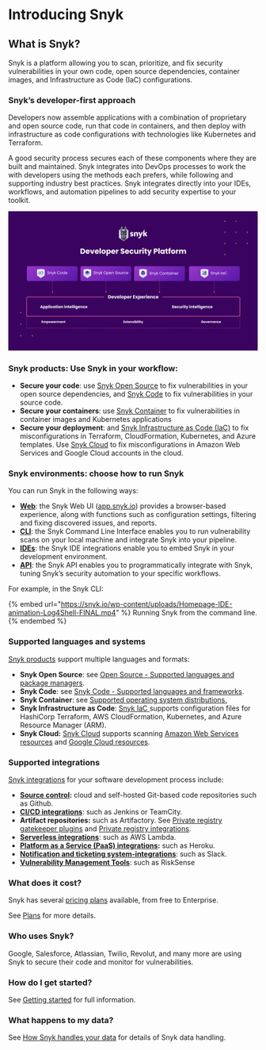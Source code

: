 # Introducing Snyk

## What is Snyk?

Snyk is a platform allowing you to scan, prioritize, and fix security vulnerabilities in your own code, open source dependencies, container images, and Infrastructure as Code (IaC) configurations.

### Snyk’s developer-first approach

Developers now assemble applications with a combination of proprietary and open source code, run that code in containers, and then deploy with infrastructure as code configurations with technologies like Kubernetes and Terraform.

A good security process secures each of these components where they are built and maintained. Snyk integrates into DevOps processes to work the with developers using the methods each prefers, while following and supporting industry best practices. Snyk integrates directly into your IDEs, workflows, and automation pipelines to add security expertise to your toolkit.

![](<../../.gitbook/assets/image (48).png>)

### Snyk products: Use Snyk in your workflow:

* **Secure your code**: use [Snyk Open Source](../../products/snyk-open-source/) to fix vulnerabilities in your open source dependencies, and [Snyk Code](../../products/snyk-code/) to fix vulnerabilities in your source code.
* **Secure your containers**: use [Snyk Container](../../products/snyk-container/) to fix vulnerabilities in container images and Kubernetes applications
* **Secure your deployment**: and [Snyk Infrastructure as Code (IaC)](../../products/snyk-infrastructure-as-code/) to fix misconfigurations in Terraform, CloudFormation, Kubernetes, and Azure templates. Use [Snyk Cloud](../../products/snyk-cloud/) to fix misconfigurations in Amazon Web Services and Google Cloud accounts in the cloud.

### Snyk environments: choose how to run Snyk

You can run Snyk in the following ways:

* [**Web**](../../snyk-web-ui/): the Snyk Web UI ([app.snyk.io](https://app.snyk.io)) provides a browser-based experience, along with functions such as configuration settings, filtering and fixing discovered issues, and reports.
* [**CLI**](https://docs.snyk.io/snyk-cli): the Snyk Command Line Interface enables you to run vulnerability scans on your local machine and integrate Snyk into your pipeline.
* [**IDEs**](../../ide-tools/): the Snyk IDE integrations enable you to embed Snyk in your development environment.
* [**API**](https://support.snyk.io/hc/en-us/categories/360000665657-Snyk-API): the Snyk API enables you to programmatically integrate with Snyk, tuning Snyk’s security automation to your specific workflows.

For example, in the Snyk CLI:

{% embed url="https://snyk.io/wp-content/uploads/Homepage-IDE-animation-Log4Shell-FINAL.mp4" %}
Running Snyk from the command line.
{% endembed %}

### Supported languages and systems

[Snyk products](broken-reference) support multiple languages and formats:

* **Snyk Open Source**: see [Open Source - Supported languages and package managers](../../products/snyk-open-source/language-and-package-manager-support/).
* **Snyk Code**: see [Snyk Code - Supported languages and frameworks](../../products/snyk-code/snyk-code-language-and-framework-support.md).
* **Snyk Container**: see [Supported operating system distributions.](../../products/snyk-container/supported-operating-system-distributions.md)
* **Snyk Infrastructure as Code**: [Snyk IaC ](../../products/snyk-infrastructure-as-code/)supports configuration files for HashiCorp Terraform, AWS CloudFormation, Kubernetes, and Azure Resource Manager (ARM).&#x20;
* &#x20;**Snyk Cloud:** [Snyk Cloud](../../products/snyk-cloud/) supports scanning [Amazon Web Services resources](../../products/snyk-cloud/supported-aws-resources-for-snyk-cloud.md) and [Google Cloud resources](../../products/snyk-cloud/getting-started-with-snyk-cloud-google/).

### Supported integrations

[Snyk integrations](https://docs.snyk.io/integrations) for your software development process include:

* [**Source control**](../../integrations/git-repository-scm-integrations/)**:** cloud and self-hosted Git-based code repositories such as Github.
* [**CI/CD integrations**](../../integrations/ci-cd-integrations/): such as Jenkins or TeamCity.
* **Artifact repositories:** such as Artifactory. See [Private registry gatekeeper plugins](https://docs.snyk.io/integrations/private-registry-gatekeeper-plugins) and [Private registry integrations](https://docs.snyk.io/integrations/private-registry-integrations).
* [**Serverless integrations**](https://docs.snyk.io/integrations/serverless-integrations): such as AWS Lambda.
* [**Platform as a Service (PaaS) integrations**](../../integrations/platform-as-a-service-integrations/)**:** such as Heroku.
* [**Notification and ticketing system-integrations**](https://docs.snyk.io/integrations/notifications-ticketing-system-integrations): such as Slack.
* [**Vulnerability Management Tools**](../../integrations/vulnerability-management-tools/): such as RiskSense

### **What does it cost?**

Snyk has several [pricing plans](https://snyk.io/plans/) available, from free to Enterprise.

See [Plans](../../more-info/plans.md) for more details.

### **Who uses Snyk?**

Google, Salesforce, Atlassian, Twilio, Revolut, and many more are using Snyk to secure their code and monitor for vulnerabilities.

### **How do I get started?**

See [Getting started](../) for full information.

### What happens to my data?

See [How Snyk handles your data](https://docs.snyk.io/more-info/how-snyk-handles-your-data) for details of Snyk data handling.
